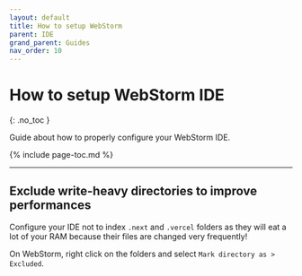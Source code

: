 ```yaml
---
layout: default
title: How to setup WebStorm
parent: IDE
grand_parent: Guides
nav_order: 10
---
```


# How to setup WebStorm IDE
{: .no_toc }

<div class="code-example" markdown="1">
Guide about how to properly configure your WebStorm IDE.
</div>

{% include page-toc.md %}

---

## Exclude write-heavy directories to improve performances

Configure your IDE not to index `.next` and `.vercel` folders as they will eat a lot of your RAM because their files are changed very frequently!

On WebStorm, right click on the folders and select `Mark directory as > Excluded`.
